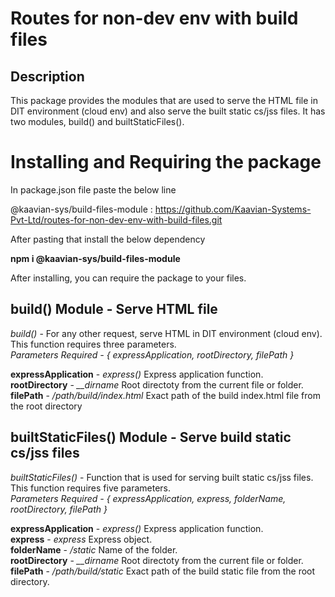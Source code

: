 # Routes for non-dev env with build files

## Description

This package provides the modules that are used to serve the HTML file in DIT environment (cloud env) and 
also serve the built static cs/jss files. It has two modules, build() and builtStaticFiles(). 

# Installing and Requiring the package

In package.json file paste the below line

@kaavian-sys/build-files-module : https://github.com/Kaavian-Systems-Pvt-Ltd/routes-for-non-dev-env-with-build-files.git

After pasting that install the below dependency

**npm i @kaavian-sys/build-files-module**

After installing, you can require the package to your files.

## build() Module - Serve HTML file

*build()* - For any other request, serve HTML in DIT environment (cloud env). This function requires three parameters.  
*Parameters Required - { expressApplication, rootDirectory, filePath }*

**expressApplication** - *express()* Express application function.  
**rootDirectory** - *__dirname* Root directoty from the current file or folder.  
**filePath** - */path/build/index.html* Exact path of the build index.html file from the root directory

## builtStaticFiles() Module - Serve build static cs/jss files

*builtStaticFiles()* - Function that is used for serving built static cs/jss files. This function requires five parameters.  
*Parameters Required - { expressApplication, express, folderName, rootDirectory, filePath }*

**expressApplication** - *express()* Express application function.  
**express** - *express* Express object.  
**folderName** - */static* Name of the folder.  
**rootDirectory** - *__dirname* Root directoty from the current file or folder.  
**filePath** - */path/build/static* Exact path of the build static file from the root directory.  

